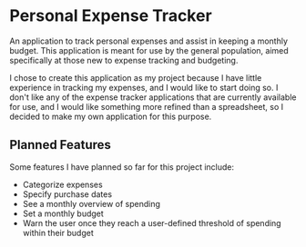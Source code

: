 # Personal Expense Tracker

An application to track personal expenses and assist in keeping a monthly budget. This application
is meant for use by the general population, aimed specifically at those new to expense tracking and
budgeting.

I chose to create this application as my project because I have little experience in tracking my
expenses, and I would like to start doing so. I don't like any of the expense tracker applications
that are currently available for use, and I would like something more refined than a spreadsheet,
so I decided to make my own application for this purpose.

## Planned Features

Some features I have planned so far for this project include:
- Categorize expenses
- Specify purchase dates
- See a monthly overview of spending
- Set a monthly budget
- Warn the user once they reach a user-defined threshold of spending within their budget
